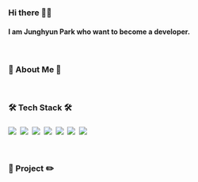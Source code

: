 <h3>Hi there 👀💕</h3>
<h4>I am Junghyun Park who want to become a developer.</h4><br>

<h3>🌈 About Me 🍒</h3><br>
<h3>🛠 Tech Stack 🛠</h3>
<h3></h3>
<p>
<img src="https://img.shields.io/badge/Java-007396?style=flat-square&logo=Java&logoColor=white">&nbsp
<img src="https://img.shields.io/badge/JavaScript-FFCD12?style=flat-square&logo=JavaScript&logoColor=white">&nbsp
  <img src="https://img.shields.io/badge/Spring-6DB33F?style=flat-square&logo=Spring&logoColor=white">&nbsp
<img src="https://img.shields.io/badge/SpringBoot-6DB33F?style=flat-square&logo=SpringBoot&logoColor=white">&nbsp
<img src="https://img.shields.io/badge/Oracle-ED0000?style=flat-square&logo=Oracle&logoColor=white">&nbsp
<img src="https://img.shields.io/badge/MySQL-4479A1?style=flat-square&logo=MySQL&logoColor=white">&nbsp
<img src="https://img.shields.io/badge/Android-3DDC84?style=flat-square&logo=Android&logoColor=white">&nbsp
</p><br>
<h3>📕 Project ✏️</h3>
